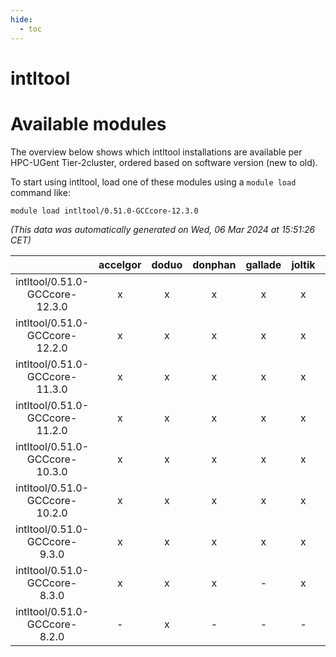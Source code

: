 ```yaml
---
hide:
  - toc
---
```


intltool
========

# Available modules


The overview below shows which intltool installations are available per HPC-UGent Tier-2cluster, ordered based on software version (new to old).

To start using intltool, load one of these modules using a `module load` command like:

```shell
module load intltool/0.51.0-GCCcore-12.3.0
```

*(This data was automatically generated on Wed, 06 Mar 2024 at 15:51:26 CET)*  

| |accelgor|doduo|donphan|gallade|joltik|skitty|
| :---: | :---: | :---: | :---: | :---: | :---: | :---: |
|intltool/0.51.0-GCCcore-12.3.0|x|x|x|x|x|x|
|intltool/0.51.0-GCCcore-12.2.0|x|x|x|x|x|x|
|intltool/0.51.0-GCCcore-11.3.0|x|x|x|x|x|x|
|intltool/0.51.0-GCCcore-11.2.0|x|x|x|x|x|x|
|intltool/0.51.0-GCCcore-10.3.0|x|x|x|x|x|x|
|intltool/0.51.0-GCCcore-10.2.0|x|x|x|x|x|x|
|intltool/0.51.0-GCCcore-9.3.0|x|x|x|x|x|x|
|intltool/0.51.0-GCCcore-8.3.0|x|x|x|-|x|x|
|intltool/0.51.0-GCCcore-8.2.0|-|x|-|-|-|-|
